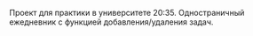 Проект для практики в университете 20:35. Одностраничный ежедневник с функцией добавления/удаления задач.
